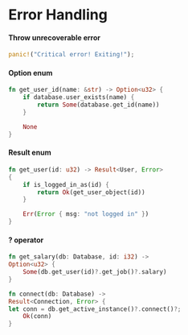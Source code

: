 # Error Handling

#### Throw unrecoverable error

```rust
panic!("Critical error! Exiting!");
```

#### Option enum

```rust
fn get_user_id(name: &str) -> Option<u32> {
    if database.user_exists(name) {
        return Some(database.get_id(name))
    }

    None
}
```

#### Result enum
```rust
fn get_user(id: u32) -> Result<User, Error>
{
    if is_logged_in_as(id) {
        return Ok(get_user_object(id))
    }

    Err(Error { msg: "not logged in" })
}
```

#### ? operator
```rust
fn get_salary(db: Database, id: i32) ->
Option<u32> {
    Some(db.get_user(id)?.get_job()?.salary)
}

fn connect(db: Database) ->
Result<Connection, Error> {
let conn = db.get_active_instance()?.connect()?;
    Ok(conn)
}
```